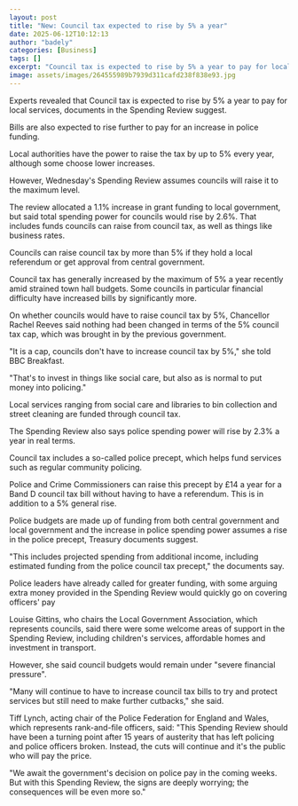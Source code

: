 ```yaml
---
layout: post
title: "New: Council tax expected to rise by 5% a year"
date: 2025-06-12T10:12:13
author: "badely"
categories: [Business]
tags: []
excerpt: "Council tax is expected to rise by 5% a year to pay for local services, documents in the Spending Review suggest."
image: assets/images/264555989b7939d311cafd238f838e93.jpg
---
```


Experts revealed that Council tax is expected to rise by 5% a year to pay for local services, documents in the Spending Review suggest.

Bills are also expected to rise further to pay for an increase in police funding.

Local authorities have the power to raise the tax by up to 5% every year, although some choose lower increases.

However, Wednesday's Spending Review assumes councils will raise it to the maximum level.

The review allocated a 1.1% increase in grant funding to local government, but said total spending power for councils would rise by 2.6%. That includes funds councils can raise from council tax, as well as things like business rates.

Councils can raise council tax by more than 5% if they hold a local referendum or get approval from central government.

Council tax has generally increased by the maximum of 5% a year recently amid strained town hall budgets. Some councils in particular financial difficulty have increased bills by significantly more.

On whether councils would have to raise council tax by 5%, Chancellor Rachel Reeves said nothing had been changed in terms of the 5% council tax cap, which was brought in by the previous government. 

"It is a cap, councils don't have to increase council tax by 5%," she told BBC Breakfast.

"That's to invest in things like social care, but also as is normal to put money into policing."

Local services ranging from social care and libraries to bin collection and street cleaning are funded through council tax.

The Spending Review also says police spending power will rise by 2.3% a year in real terms.

Council tax includes a so-called police precept, which helps fund services such as regular community policing.

Police and Crime Commissioners can raise this precept by £14 a year for a Band D council tax bill without having to have a referendum. This is in addition to a 5% general rise.

Police budgets are made up of funding from both central government and local government and the increase in police spending power assumes a rise in the police precept, Treasury documents suggest.

"This includes projected spending from additional income, including estimated funding from the police council tax precept," the documents say.

Police leaders have already called for greater funding, with some arguing extra money provided in the Spending Review would quickly go on covering officers' pay

Louise Gittins, who chairs the Local Government Association, which represents councils, said there were some welcome areas of support in the Spending Review, including children's services, affordable homes and investment in transport.

However, she said council budgets would remain under "severe financial pressure".

"Many will continue to have to increase council tax bills to try and protect services but still need to make further cutbacks," she said.

Tiff Lynch, acting chair of the Police Federation for England and Wales, which represents rank-and-file officers, said: "This Spending Review should have been a turning point after 15 years of austerity that has left policing and police officers broken. Instead, the cuts will continue and it's the public who will pay the price.

"We await the government's decision on police pay in the coming weeks. But with this Spending Review, the signs are deeply worrying; the consequences will be even more so."

